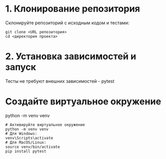 # 1. Клонирование репозитория
Склонируйте репозиторий с исходным кодом и тестами:

```
git clone <URL репозитория>
cd <директория проекта>
```

# 2. Установка зависимостей и запуск
Тесты не требуют внешних зависимостей - pytest
# Создайте виртуальное окружение
python -m venv venv

```
# Активируйте виртуальное окружение
python -m venv venv
# Для Windows:
venv\Scripts\activate
# Для MacOS/Linux:
source venv/bin/activate
pip install pytest
```
